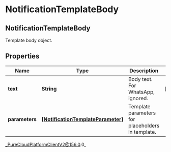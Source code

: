 # NotificationTemplateBody

## NotificationTemplateBody
Template body object.

## Properties

|Name | Type | Description | Notes|
|------------ | ------------- | ------------- | -------------|
| **text** | **String** | Body text. For WhatsApp, ignored. | [optional] |
| **parameters** | [**[NotificationTemplateParameter]**](NotificationTemplateParameter) | Template parameters for placeholders in template. | |



_PureCloudPlatformClientV2@156.0.0_
